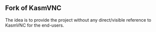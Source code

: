 ## Fork of KasmVNC

The idea is to provide the project without any direct/visible reference to KasmVNC for the end-users. 
